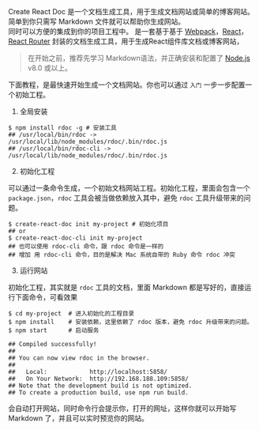 <!--
title: 快速开始
sort: 1
-->

Create React Doc 是一个文档生成工具，用于生成文档网站或简单的博客网站。<br/>简单到你只需写 Markdown 文件就可以帮助你生成网站。<br/>同时可以方便的集成到你的项目工程中。 是一套基于基于 [Webpack](https://webpack.js.org/)，[React](https://reactjs.org/)，[React Router](https://reacttraining.com/react-router/web/guides/philosophy) 封装的文档生成工具，用于生成React组件库文档或博客网站，

> 在开始之前，推荐先学习 Markdown语法，并正确安装和配置了 [Node.js](https://nodejs.org) v8.0 或以上。

下面教程，是最快速开始生成一个文档网站。你也可以通过 `入门` 一步一步配置一个初始工程。

1. 全局安装

```shell
$ npm install rdoc -g # 安装工具
## /usr/local/bin/rdoc -> /usr/local/lib/node_modules/rdoc/.bin/rdoc.js
## /usr/local/bin/rdoc-cli -> /usr/local/lib/node_modules/rdoc/.bin/rdoc.js
```

2. 初始化工程

可以通过一条命令生成，一个初始文档网站工程。初始化工程，里面会包含一个 `package.json`，`rdoc` 工具会被当做依赖放入其中，避免 `rdoc` 工具升级带来的问题。

```shell
$ create-react-doc init my-project # 初始化项目
## or
$ create-react-doc-cli init my-project
## 也可以使用 rdoc-cli 命令，跟 rdoc 命令是一样的
## 增加 用 rdoc-cli 命令，目的是解决 Mac 系统自带的 Ruby 命令 rdoc 冲突
```

3. 运行网站

初始化工程，其实就是 `rdoc` 工具的文档，里面 Markdown 都是写好的，直接运行下面命令，可看效果

```shell
$ cd my-project  # 进入初始化的工程目录
$ npm install    # 安装依赖，这里依赖了 rdoc 版本，避免 rdoc 升级带来的问题。
$ npm start      # 启动服务

## Compiled successfully!
##
## You can now view rdoc in the browser.
##
##   Local:            http://localhost:5858/
##   On Your Network:  http://192.168.188.109:5858/
## Note that the development build is not optimized.
## To create a production build, use npm run build.
```

会自动打开网站，同时命令行会提示你，打开的网址，这样你就可以开始写 Markdown 了，并且可以实时预览你的网站。
